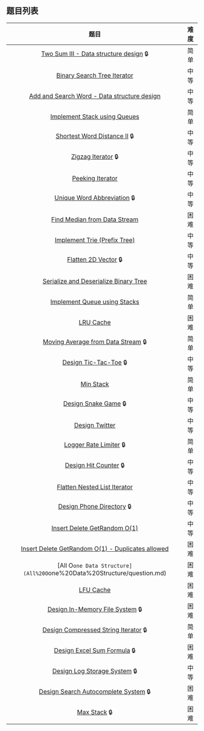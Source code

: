 ## 题目列表  
| 题目 | 难度 |  
|:---:|:---:|  
| [Two Sum III - Data structure design](Two%20Sum%20III%20-%20Data%20structure%20design/question.md) :lock: | 简单 |   
| [Binary Search Tree Iterator](Binary%20Search%20Tree%20Iterator/question.md) | 中等 |   
| [Add and Search Word - Data structure design](Add%20and%20Search%20Word%20-%20Data%20structure%20design/question.md) | 中等 |   
| [Implement Stack using Queues](Implement%20Stack%20using%20Queues/question.md) | 简单 |   
| [Shortest Word Distance II](Shortest%20Word%20Distance%20II/question.md) :lock: | 中等 |   
| [Zigzag Iterator](Zigzag%20Iterator/question.md) :lock: | 中等 |   
| [Peeking Iterator](Peeking%20Iterator/question.md) | 中等 |   
| [Unique Word Abbreviation](Unique%20Word%20Abbreviation/question.md) :lock: | 中等 |   
| [Find Median from Data Stream](Find%20Median%20from%20Data%20Stream/question.md) | 困难 |   
| [Implement Trie (Prefix Tree)](Implement%20Trie%20%28Prefix%20Tree%29/question.md) | 中等 |   
| [Flatten 2D Vector](Flatten%202D%20Vector/question.md) :lock: | 中等 |   
| [Serialize and Deserialize Binary Tree](Serialize%20and%20Deserialize%20Binary%20Tree/question.md) | 困难 |   
| [Implement Queue using Stacks](Implement%20Queue%20using%20Stacks/question.md) | 简单 |   
| [LRU Cache](LRU%20Cache/question.md) | 困难 |   
| [Moving Average from Data Stream](Moving%20Average%20from%20Data%20Stream/question.md) :lock: | 简单 |   
| [Design Tic-Tac-Toe](Design%20Tic-Tac-Toe/question.md) :lock: | 中等 |   
| [Min Stack](Min%20Stack/question.md) | 简单 |   
| [Design Snake Game](Design%20Snake%20Game/question.md) :lock: | 中等 |   
| [Design Twitter](Design%20Twitter/question.md) | 中等 |   
| [Logger Rate Limiter](Logger%20Rate%20Limiter/question.md) :lock: | 简单 |   
| [Design Hit Counter](Design%20Hit%20Counter/question.md) :lock: | 中等 |   
| [Flatten Nested List Iterator](Flatten%20Nested%20List%20Iterator/question.md) | 中等 |   
| [Design Phone Directory](Design%20Phone%20Directory/question.md) :lock: | 中等 |   
| [Insert Delete GetRandom O(1)](Insert%20Delete%20GetRandom%20O%281%29/question.md) | 中等 |   
| [Insert Delete GetRandom O(1) - Duplicates allowed](Insert%20Delete%20GetRandom%20O%281%29%20-%20Duplicates%20allowed/question.md) | 困难 |   
| [All O`one Data Structure](All%20O`one%20Data%20Structure/question.md) | 困难 |   
| [LFU Cache](LFU%20Cache/question.md) | 困难 |   
| [Design In-Memory File System](Design%20In-Memory%20File%20System/question.md) :lock: | 困难 |   
| [Design Compressed String Iterator](Design%20Compressed%20String%20Iterator/question.md) :lock: | 简单 |   
| [Design Excel Sum Formula](Design%20Excel%20Sum%20Formula/question.md) :lock: | 困难 |   
| [Design Log Storage System](Design%20Log%20Storage%20System/question.md) :lock: | 中等 |   
| [Design Search Autocomplete System](Design%20Search%20Autocomplete%20System/question.md) :lock: | 困难 |   
| [Max Stack](Max%20Stack/question.md) :lock: | 困难 |   
